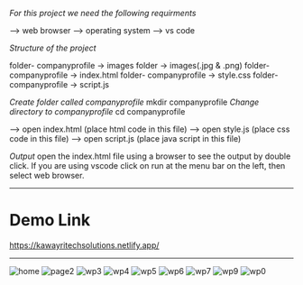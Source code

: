 *For this project we need the following requirments*
  
--> web browser
--> operating system
--> vs code

*Structure of the project*

folder- companyprofile -> images folder -> images(.jpg & .png) 
folder- companyprofile -> index.html
folder- companyprofile -> style.css
folder- companyprofile -> script.js

*Create folder called companyprofile*
mkdir companyprofile
*Change directory to companyprofile*
cd companyprofile

--> open index.html (place html code in this file)
--> open style.js (place css code in this file)
--> open script.js (place java script in this file)


*Output*
 open the index.html file using a browser to see the output by double click.
If you are using vscode click on run at the menu bar on the left, then select web browser.

--------------------------------------------------------------------

# Demo Link 
https://kawayritechsolutions.netlify.app/

----------------------------------------------------------------------
![home](https://github.com/arunkumar-30/20KT1A0593-ARUNKUMAR/assets/113409292/967ba4ea-abaa-48c5-aae5-7120ecc8bc2b)
![page2](https://github.com/arunkumar-30/20KT1A0593-ARUNKUMAR/assets/113409292/1ac37266-cc39-4856-97dd-4aec4a77d12f)
![wp3](https://github.com/arunkumar-30/20KT1A0593-ARUNKUMAR/assets/113409292/7e8cb7d9-1da9-466a-b7c5-e95bb3830663)
![wp4](https://github.com/arunkumar-30/20KT1A0593-ARUNKUMAR/assets/113409292/2d0e965f-11d8-4614-88cf-307d1b84ea0a)
![wp5](https://github.com/arunkumar-30/20KT1A0593-ARUNKUMAR/assets/113409292/e177e974-59e2-423a-b59a-925105032298)
![wp6](https://github.com/arunkumar-30/20KT1A0593-ARUNKUMAR/assets/113409292/ce1a97c2-a19f-48fe-a154-9fcd09bb823a)
![wp7](https://github.com/arunkumar-30/20KT1A0593-ARUNKUMAR/assets/113409292/16914c84-4229-4497-9075-a4ecb55f46f2)
![wp9](https://github.com/arunkumar-30/20KT1A0593-ARUNKUMAR/assets/113409292/5cf3b45d-34f8-4f66-9613-6fa57b010dd6)
![wp0](https://github.com/arunkumar-30/20KT1A0593-ARUNKUMAR/assets/113409292/849af679-769b-4a66-a213-145db4bf4c91)

